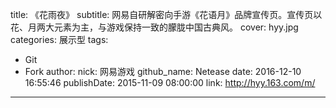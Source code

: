 title: 《花雨夜》
subtitle: 网易自研解密向手游《花语月》品牌宣传页。宣传页以花、月两大元素为主，与游戏保持一致的朦胧中国古典风。
cover: hyy.jpg
categories: 展示型
tags:
  - Git
  - Fork
author:
  nick: 网易游戏
  github_name: Netease
date: 2016-12-10 16:55:46
publishDate: 2015-11-09 08:00:00
link: http://hyy.163.com/m/
---

<!-- more -->
